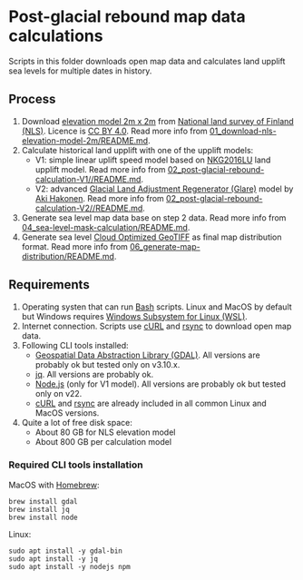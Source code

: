 # Post-glacial rebound map data calculations

Scripts in this folder downloads open map data and calculates land upplift sea levels for multiple dates in history.

## Process

1. Download [elevation model 2m x 2m](https://www.maanmittauslaitos.fi/en/maps-and-spatial-data/datasets-and-interfaces/product-descriptions/elevation-model-2-m) from [National land survey of Finland (NLS)](https://www.maanmittauslaitos.fi/en). Licence is [CC BY 4.0](https://creativecommons.org/licenses/by/4.0/deed.en). Read more info from [01_download-nls-elevation-model-2m/README.md](./01_download-nls-elevation-model-2m/README.md).
2. Calculate historical land upplift with one of the upplift models:
   - V1: simple linear uplift speed model based on [NKG2016LU](https://www.lantmateriet.se/sv/geodata/gps-geodesi-och-swepos/Referenssystem/Landhojning/) land upplift model. Read more info from [02_post-glacial-rebound-calculation-V1//README.md](./02_post-glacial-rebound-calculation-V1/README.md).
   - V2: advanced [Glacial Land Adjustment Regenerator (Glare)](https://papers.ssrn.com/sol3/papers.cfm?abstract_id=4992429) model by [Aki Hakonen](https://oulu.academia.edu/AkiHakonen). Read more info from [02_post-glacial-rebound-calculation-V2//README.md](./02_post-glacial-rebound-calculation-V2/README.md).
3. Generate sea level map data base on step 2 data. Read more info from [04_sea-level-mask-calculation/README.md](./04_sea-level-mask-calculation/README.md).
4. Generate sea level [Cloud Optimized GeoTIFF](https://cogeo.org/) as final map distribution format. Read more info from [06_generate-map-distribution/README.md](./06_generate-map-distribution/README.md).

## Requirements

1. Operating systen that can run [Bash](<https://en.wikipedia.org/wiki/Bash_(Unix_shell)>) scripts. Linux and MacOS by default but Windows requires [Windows Subsystem for Linux (WSL)](https://en.wikipedia.org/wiki/Windows_Subsystem_for_Linux).
2. Internet connection. Scripts use [cURL](https://en.wikipedia.org/wiki/CURL) and [rsync](https://en.wikipedia.org/wiki/Rsync) to download open map data.
3. Following CLI tools installed:
   - [Geospatial Data Abstraction Library (GDAL)](https://en.wikipedia.org/wiki/GDAL). All versions are probably ok but tested only on v3.10.x.
   - [jq](<https://en.wikipedia.org/wiki/Jq_(programming_language)>). All versions are probably ok.
   - [Node.js](https://en.wikipedia.org/wiki/Node.js) (only for V1 model). All versions are probably ok but tested only on v22.
   - [cURL](https://en.wikipedia.org/wiki/CURL) and [rsync](https://en.wikipedia.org/wiki/Rsync) are already included in all common Linux and MacOS versions.
4. Quite a lot of free disk space:
   - About 80 GB for NLS elevation model
   - About 800 GB per calculation model

### Required CLI tools installation

MacOS with [Homebrew](https://brew.sh/):

```
brew install gdal
brew install jq
brew install node
```

Linux:

```
sudo apt install -y gdal-bin
sudo apt install -y jq
sudo apt install -y nodejs npm
```
